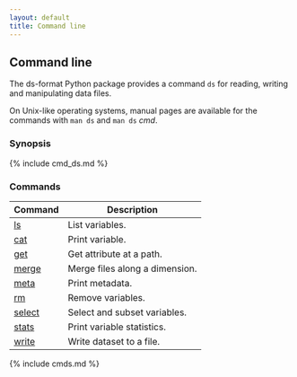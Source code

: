 ```yaml
---
layout: default
title: Command line
---
```


## Command line

The ds-format Python package provides a command `ds` for reading, writing and
manipulating data files.

On Unix-like operating systems, manual pages are available for the commands
with `man ds` and `man ds` *cmd*.

### Synopsis

{% include cmd_ds.md %}

### Commands

| Command | Description |
| --- | --- |
| [ls](#ls) | List variables. |
| [cat](#cat) | Print variable. |
| [get](#get) | Get attribute at a path. |
| [merge](#merge) | Merge files along a dimension. |
| [meta](#meta) | Print metadata. |
| [rm](#rm) | Remove variables. |
| [select](#select) | Select and subset variables. |
| [stats](#stats) | Print variable statistics. |
| [write](#write) | Write dataset to a file. |

{% include cmds.md %}

